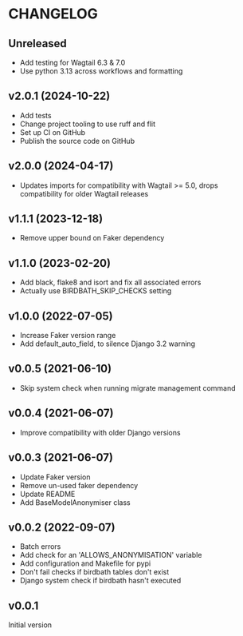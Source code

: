 # CHANGELOG

## Unreleased

- Add testing for Wagtail 6.3 & 7.0
- Use python 3.13 across workflows and formatting

## v2.0.1 (2024-10-22)

- Add tests
- Change project tooling to use ruff and flit
- Set up CI on GitHub
- Publish the source code on GitHub

## v2.0.0 (2024-04-17)

- Updates imports for compatibility with Wagtail >= 5.0, drops compatibility for older Wagtail releases

## v1.1.1 (2023-12-18)

- Remove upper bound on Faker dependency

## v1.1.0 (2023-02-20)

- Add black, flake8 and isort and fix all associated errors
- Actually use BIRDBATH_SKIP_CHECKS setting

## v1.0.0 (2022-07-05)

- Increase Faker version range
- Add default_auto_field, to silence Django 3.2 warning

## v0.0.5 (2021-06-10)

- Skip system check when running migrate management command

## v0.0.4 (2021-06-07)

- Improve compatibility with older Django versions

## v0.0.3 (2021-06-07)

- Update Faker version
- Remove un-used faker dependency
- Update README
- Add BaseModelAnonymiser class

## v0.0.2 (2022-09-07)

- Batch errors
- Add check for an 'ALLOWS_ANONYMISATION' variable
- Add configuration and Makefile for pypi
- Don't fail checks if birdbath tables don't exist
- Django system check if birdbath hasn't executed

## v0.0.1

Initial version
